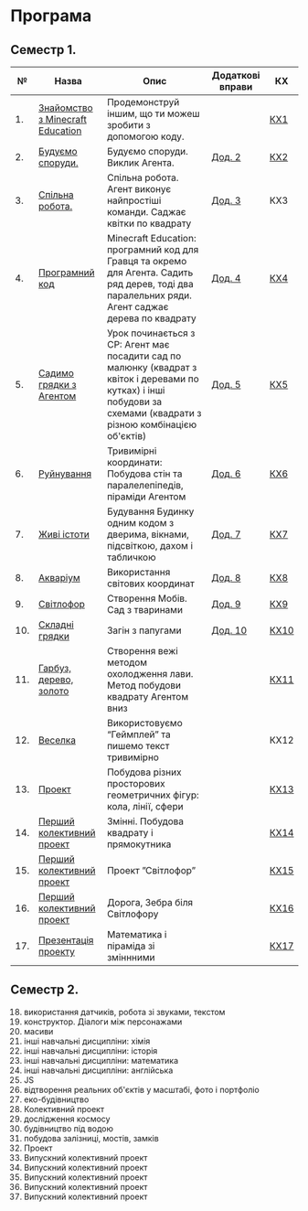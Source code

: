 # Програма
## Семестр 1.

|№|Назва|Опис|Додаткові вправи|КХ|
|---|---|---|---|--|
|1. |<a href = "../02textbook/lesson01">Знайомство з Minecraft Education </a> |Продемонструй іншим, що ти можеш зробити з допомогою коду.||<a href = 'https://create.kahoot.it/share/1-minecraft/ea736e61-2a4c-4605-a115-14220833c706'>КХ1</a>|
|2. |<a href = "../02textbook/lesson02">Будуємо споруди.</a>| Будуємо споруди. Виклик Агента.|<a href = "../06additionaltasks#task2/">Дод. 2</a>|<a href = 'https://create.kahoot.it/share/minecraft-2/2319195d-9fee-4d6d-9516-7c368a8b89f8'>КХ2</a>||
|3. |<a href = "../02textbook/lesson03">Спільна робота.</a> | Спільна робота. Агент виконує найпростіші команди. Саджає квітки по квадрату |<a href = "../06additionaltasks#task3/">Дод. 3</a>|КХ3|
|4. |<a href = "../02textbook/lesson04">Програмний код</a> |Minecraft Education: програмний код для Гравця та окремо для Агента. Садить ряд дерев, тоді два паралельних ряди. Агент саджає дерева по квадрату |<a href = "../06additionaltasks#task4/">Дод. 4</a>|<a href = 'https://create.kahoot.it/share/minecraft-4/ece3aef7-a443-485b-85ab-783d1ca76e20'>КХ4</a>|
|5. |<a href = "../02textbook/lesson05">Садимо грядки з Агентом </a>|Урок починається з СР: Агент має посадити сад по малюнку (квадрат з квіток і деревами по кутках) і інші побудови за схемами (квадрати з різною комбінацією об'єктів)| <a href = "../06additionaltasks#task5/">Дод. 5</a>|<a href = 'https://create.kahoot.it/share/minecraft-5/992867c2-9d62-4584-a4a7-a1ca0c531efc'>КХ5</a>|
|6. |<a href = "../02textbook/lesson06">Руйнування</a>|Тривимірні координати: Побудова стін та  паралелепіпедів, піраміди Агентом|<a href = "../06additionaltasks#task6/">Дод. 6</a>|<a href = 'https://create.kahoot.it/share/minecraft-ee-6/4f3818f8-d446-49a0-822e-e68e2b18a51d'>КХ6</a>|
|7. |<a href = "../02textbook/lesson07">Живі істоти</a>|Будування Будинку одним кодом з дверима, вікнами, підсвіткою,  дахом і табличкою|<a href = "../06additionaltasks#task7/">Дод. 7</a>|<a href = 'https://create.kahoot.it/share/minecraft-ee-6/4f3818f8-d446-49a0-822e-e68e2b18a51d'>КХ7</a>|
|8. |<a href = "../02textbook/lesson08">Акваріум</a>|Використання світових координат|<a href = "../06additionaltasks#task8/">Дод. 8</a>|<a href = 'https://create.kahoot.it/share/minecraft-8/bd212547-7d32-4bd7-b2f9-f234f4d49b99'>КХ8</a>|
|9. |<a href = "../02textbook/lesson09">Світлофор</a>|Створення Мобів. Сад з тваринами|<a href = "../06additionaltasks#task9/">Дод. 9</a>|<a href = 'https://create.kahoot.it/share/minecraft-9/39201af2-d82c-41f4-8588-6e674ff113ff'>КХ9</a>|
|10.|<a href = "../02textbook/lesson10"> Складні грядки</a>|Загін з папугами|<a href = "../06additionaltasks#task10/">Дод. 10</a>|<a href = 'https://create.kahoot.it/share/minecraft-11/ab1fa7d1-f1e8-4c5e-8f93-d10d3e2e13fe'>КХ10</a>|
|11.|<a href = "../02textbook/lesson11"> Гарбуз, дерево, золото</a>|Створення вежі методом охолодження лави. Метод побудови квадрату Агентом вниз||<a href = 'https://create.kahoot.it/share/minecraft-11/ab1fa7d1-f1e8-4c5e-8f93-d10d3e2e13fe'>КХ11</a>|
|12.|<a href = "../02textbook/lesson12"> Веселка|Використовуємо “Геймплей” та пишемо текст тривимірно</a>||КХ12|
|13.|<a href = "../02textbook/lesson13"> Проект|Побудова різних просторових геометричних фігур: кола, лінії, сфери</a>||<a href = 'https://create.kahoot.it/share/minecraft-13/3352d252-28c2-4011-8292-bfad8e7dd5bc'>КХ13</a>|
|14.|<a href = "../02textbook/lesson14"> Перший колективний проект|Змінні. Побудова квадрату і прямокутника</a>||<a href = 'https://create.kahoot.it/share/minecraft-ee-14/bca2eeef-087f-4f52-9cb2-d4f90c8df09d'>КХ14</a>|
|15.|<a href = "../02textbook/lesson15"> Перший колективний проект</a>|Проект ”Світлофор”||<a href = 'https://create.kahoot.it/share/minecraft-ee-15/f590ae7f-a66b-482d-9def-6ebaad8bf2ca'>КХ15</a>|
|16.|<a href = "../02textbook/lesson16"> Перший колективний проект</a>|Дорога, Зебра біля Світлофору||<a href = 'https://create.kahoot.it/share/minecraft-ee-16/5e9a5b57-d896-46e1-ae2a-87c3fe319fd8'>КХ16</a>|
|17.|<a href = "../02textbook/lesson17"> Презентація проекту</a>|Математика і піраміда зі зміннними||<a href = 'https://create.kahoot.it/share/minecraft-ee-16/5e9a5b57-d896-46e1-ae2a-87c3fe319fd8'>КХ17</a>|
## Семестр 2.
18. використання датчиків, робота зі звуками, текстом
19. конструктор. Діалоги між персонажами
20. масиви
21. інші навчальні дисципліни: хімія
22. інші навчальні дисципліни: історія
23. інші навчальні дисципліни: математика
24. інші навчальні дисципліни: англійська
25. JS
26. відтворення реальних об'єктів у масштабі, фото і портфоліо
27. еко-будівництво
28. Колективний проект
29. дослідження космосу
30. будівництво під водою
31. побудова залізниці, мостів, замків 
32. Проект
33. Випускний колективний проект
34. Випускний колективний проект
35. Випускний колективний проект
36. Випускний колективний проект
37. Випускний колективний проект

